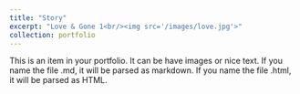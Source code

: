 ```yaml
---
title: "Story"
excerpt: "Love & Gone 1<br/><img src='/images/love.jpg'>"
collection: portfolio
---
```


This is an item in your portfolio. It can be have images or nice text. If you name the file .md, it will be parsed as markdown. If you name the file .html, it will be parsed as HTML. 

